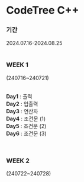 # CodeTree C++  

### 기간
2024.07.16-2024.08.25 <br/><br/>

### WEEK 1   
(240716~240721)  <br/><br/>

**Day1** : 출력 <br/>
**Day2** : 입출력 <br/>
**Day3** : 연산자 <br/>
**Day4** : 조건문 (1) <br/>
**Day5** : 조건문 (2) <br/>
**Day6** : 조건문 (3)    <br/>

<br/>

### WEEK 2
(240722~240728)
